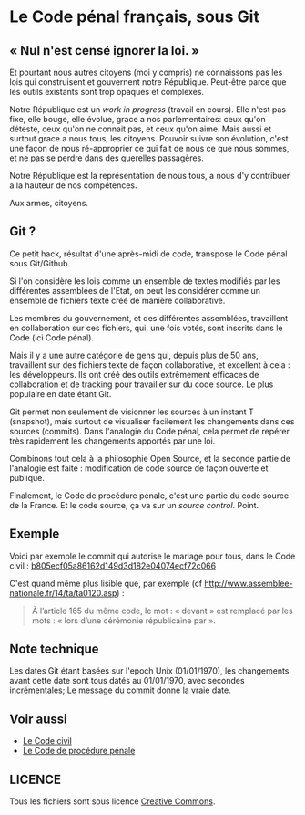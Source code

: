 Le Code pénal français, sous Git
================================

« Nul n'est censé ignorer la loi. »
-----------------------------------
Et pourtant nous autres citoyens (moi y compris) ne connaissons pas les lois qui construisent et gouvernent notre République. Peut-être parce que les outils existants sont trop opaques et complexes.

Notre République est un *work in progress* (travail en cours). Elle n'est pas fixe, elle bouge, elle évolue, grace a nos parlementaires: ceux qu'on déteste, ceux qu'on ne connait pas, et ceux qu'on aime. Mais aussi et surtout grace a nous tous, les citoyens. Pouvoir suivre son évolution, c'est une façon de nous ré-approprier ce qui fait de nous ce que nous sommes, et ne pas se perdre dans des querelles passagères.

Notre République est la représentation de nous tous, a nous d'y contribuer a la hauteur de nos compétences.

Aux armes, citoyens.

Git ?
-----
Ce petit hack, résultat d'une après-midi de code, transpose le Code pénal sous Git/Github.

Si l'on considère les lois comme un ensemble de textes modifiés par les différentes assemblées de l'Etat, on peut les considérer comme un ensemble de fichiers texte créé de manière collaborative.

Les membres du gouvernement, et des différentes assemblées, travaillent en collaboration sur ces fichiers, qui, une fois votés, sont inscrits dans le Code (ici Code pénal).

Mais il y a une autre catégorie de gens qui, depuis plus de 50 ans, travaillent sur des fichiers texte de façon collaborative, et excellent à cela : les développeurs. Ils ont créé des outils extrêmement efficaces de collaboration et de tracking pour travailler sur du code source. Le plus populaire en date étant Git.

Git permet non seulement de visionner les sources à un instant T (snapshot), mais surtout de visualiser facilement les changements dans ces sources (commits). Dans l'analogie du Code pénal, cela permet de repérer très rapidement les changements apportés par une loi.

Combinons tout cela à la philosophie Open Source, et la seconde partie de l'analogie est faite : modification de code source de façon ouverte et publique.

Finalement, le Code de procédure pénale, c'est une partie du code source de la France. Et le code source, ça va sur un *source control*. Point.

Exemple
-------
Voici par exemple le commit qui autorise le mariage pour tous, dans le Code civil : [b805ecf05a86162d149d3d182e04074ecf72c066](https://github.com/steeve/france.code-civil/commit/b805ecf05a86162d149d3d182e04074ecf72c066)

C'est quand même plus lisible que, par exemple (cf http://www.assemblee-nationale.fr/14/ta/ta0120.asp) :
> À l’article 165 du même code, le mot : « devant » est remplacé par les mots : « lors d’une cérémonie républicaine par ».

Note technique
--------------
Les dates Git étant basées sur l'epoch Unix (01/01/1970), les changements avant cette date sont tous datés au 01/01/1970, avec secondes incrémentales; Le message du commit donne la vraie date.

Voir aussi
----------
* [Le Code civil](https://github.com/steeve/france.code-civil)
* [Le Code de procédure pénale ](https://github.com/steeve/france.code-procedure-penale)

LICENCE
-------
Tous les fichiers sont sous licence [Creative Commons](https://creativecommons.org/licenses/by/4.0/).
